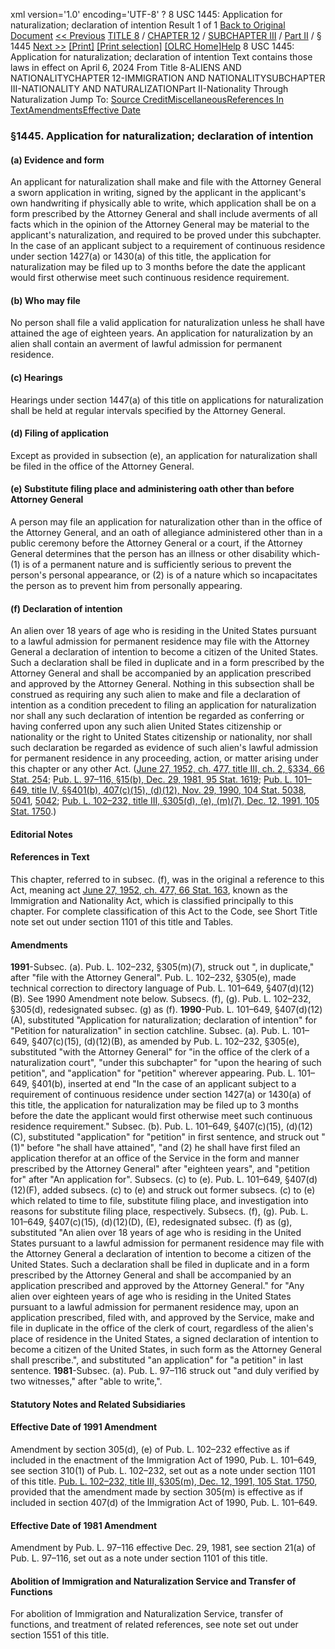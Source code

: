 xml version='1.0' encoding='UTF-8' ?
8 USC 1445: Application for naturalization; declaration of intention
 Result 1 of 1
[Back to Original Document](/view.xhtml;jsessionid=0CCB87F8EF9283AC0C91D6ADBEBF5D69)
[<< Previous](#)
 [TITLE 8](/view.xhtml;jsessionid=0CCB87F8EF9283AC0C91D6ADBEBF5D69?req=granuleid%3AUSC-prelim-title8&saved=%7CZ3JhbnVsZWlkOlVTQy1wcmVsaW0tdGl0bGU4LXNlY3Rpb24xNDQ1%7C%7C%7C0%7Cfalse%7Cprelim&edition=prelim) / [CHAPTER 12](/view.xhtml;jsessionid=0CCB87F8EF9283AC0C91D6ADBEBF5D69?req=granuleid%3AUSC-prelim-title8-chapter12&saved=%7CZ3JhbnVsZWlkOlVTQy1wcmVsaW0tdGl0bGU4LXNlY3Rpb24xNDQ1%7C%7C%7C0%7Cfalse%7Cprelim&edition=prelim) / [SUBCHAPTER III](/view.xhtml;jsessionid=0CCB87F8EF9283AC0C91D6ADBEBF5D69?req=granuleid%3AUSC-prelim-title8-chapter12-subchapter3&saved=%7CZ3JhbnVsZWlkOlVTQy1wcmVsaW0tdGl0bGU4LXNlY3Rpb24xNDQ1%7C%7C%7C0%7Cfalse%7Cprelim&edition=prelim) / [Part II](/view.xhtml;jsessionid=0CCB87F8EF9283AC0C91D6ADBEBF5D69?req=granuleid%3AUSC-prelim-title8-chapter12-subchapter3-part2&saved=%7CZ3JhbnVsZWlkOlVTQy1wcmVsaW0tdGl0bGU4LXNlY3Rpb24xNDQ1%7C%7C%7C0%7Cfalse%7Cprelim&edition=prelim) / § 1445
 [Next >>](#)
[[Print]](#)
 [[Print selection]](#)
[[OLRC Home]](/browse.xhtml;jsessionid=0CCB87F8EF9283AC0C91D6ADBEBF5D69)[Help](/navHelp.xhtml;jsessionid=0CCB87F8EF9283AC0C91D6ADBEBF5D69)
8 USC 1445: Application for naturalization; declaration of intention
Text contains those laws in effect on April 6, 2024
From Title 8-ALIENS AND NATIONALITYCHAPTER 12-IMMIGRATION AND NATIONALITYSUBCHAPTER III-NATIONALITY AND NATURALIZATIONPart II-Nationality Through Naturalization
Jump To: [Source Credit](#sourcecredit)[Miscellaneous](#miscellaneous-note)[References In Text](#referenceintext-note)[Amendments](#amendment-note)[Effective Date](#effectivedate-amendment-note)
### §1445. Application for naturalization; declaration of intention
#### (a) Evidence and form
An applicant for naturalization shall make and file with the Attorney General a sworn application in writing, signed by the applicant in the applicant's own handwriting if physically able to write, which application shall be on a form prescribed by the Attorney General and shall include averments of all facts which in the opinion of the Attorney General may be material to the applicant's naturalization, and required to be proved under this subchapter. In the case of an applicant subject to a requirement of continuous residence under section 1427(a) or 1430(a) of this title, the application for naturalization may be filed up to 3 months before the date the applicant would first otherwise meet such continuous residence requirement.
#### (b) Who may file
No person shall file a valid application for naturalization unless he shall have attained the age of eighteen years. An application for naturalization by an alien shall contain an averment of lawful admission for permanent residence.
#### (c) Hearings
Hearings under section 1447(a) of this title on applications for naturalization shall be held at regular intervals specified by the Attorney General.
#### (d) Filing of application
Except as provided in subsection (e), an application for naturalization shall be filed in the office of the Attorney General.
#### (e) Substitute filing place and administering oath other than before Attorney General
A person may file an application for naturalization other than in the office of the Attorney General, and an oath of allegiance administered other than in a public ceremony before the Attorney General or a court, if the Attorney General determines that the person has an illness or other disability which-
(1) is of a permanent nature and is sufficiently serious to prevent the person's personal appearance, or
(2) is of a nature which so incapacitates the person as to prevent him from personally appearing.
#### (f) Declaration of intention
An alien over 18 years of age who is residing in the United States pursuant to a lawful admission for permanent residence may file with the Attorney General a declaration of intention to become a citizen of the United States. Such a declaration shall be filed in duplicate and in a form prescribed by the Attorney General and shall be accompanied by an application prescribed and approved by the Attorney General. Nothing in this subsection shall be construed as requiring any such alien to make and file a declaration of intention as a condition precedent to filing an application for naturalization nor shall any such declaration of intention be regarded as conferring or having conferred upon any such alien United States citizenship or nationality or the right to United States citizenship or nationality, nor shall such declaration be regarded as evidence of such alien's lawful admission for permanent residence in any proceeding, action, or matter arising under this chapter or any other Act.
([June 27, 1952, ch. 477, title III, ch. 2, §334, 66 Stat. 254](/statviewer.htm?volume=66&page=254); [Pub. L. 97–116, §15(b), Dec. 29, 1981, 95 Stat. 1619](/statviewer.htm?volume=95&page=1619); [Pub. L. 101–649, title IV, §§401(b), 407(c)(15), (d)(12), Nov. 29, 1990, 104 Stat. 5038](/statviewer.htm?volume=104&page=5038), [5041](/statviewer.htm?volume=104&page=5041), [5042](/statviewer.htm?volume=104&page=5042); [Pub. L. 102–232, title III, §305(d), (e), (m)(7), Dec. 12, 1991, 105 Stat. 1750](/statviewer.htm?volume=105&page=1750).)
#### **Editorial Notes**
#### References in Text
This chapter, referred to in subsec. (f), was in the original a reference to this Act, meaning act [June 27, 1952, ch. 477, 66 Stat. 163](/statviewer.htm?volume=66&page=163), known as the Immigration and Nationality Act, which is classified principally to this chapter. For complete classification of this Act to the Code, see Short Title note set out under section 1101 of this title and Tables.
#### Amendments
**1991**-Subsec. (a). Pub. L. 102–232, §305(m)(7), struck out ", in duplicate," after "file with the Attorney General".
Pub. L. 102–232, §305(e), made technical correction to directory language of Pub. L. 101–649, §407(d)(12)(B). See 1990 Amendment note below.
Subsecs. (f), (g). Pub. L. 102–232, §305(d), redesignated subsec. (g) as (f).
**1990**-Pub. L. 101–649, §407(d)(12)(A), substituted "Application for naturalization; declaration of intention" for "Petition for naturalization" in section catchline.
Subsec. (a). Pub. L. 101–649, §407(c)(15), (d)(12)(B), as amended by Pub. L. 102–232, §305(e), substituted "with the Attorney General" for "in the office of the clerk of a naturalization court", "under this subchapter" for "upon the hearing of such petition", and "application" for "petition" wherever appearing.
Pub. L. 101–649, §401(b), inserted at end "In the case of an applicant subject to a requirement of continuous residence under section 1427(a) or 1430(a) of this title, the application for naturalization may be filed up to 3 months before the date the applicant would first otherwise meet such continuous residence requirement."
Subsec. (b). Pub. L. 101–649, §407(c)(15), (d)(12)(C), substituted "application" for "petition" in first sentence, and struck out "(1)" before "he shall have attained", "and (2) he shall have first filed an application therefor at an office of the Service in the form and manner prescribed by the Attorney General" after "eighteen years", and "petition for" after "An application for".
Subsecs. (c) to (e). Pub. L. 101–649, §407(d)(12)(F), added subsecs. (c) to (e) and struck out former subsecs. (c) to (e) which related to time to file, substitute filing place, and investigation into reasons for substitute filing place, respectively.
Subsecs. (f), (g). Pub. L. 101–649, §407(c)(15), (d)(12)(D), (E), redesignated subsec. (f) as (g), substituted "An alien over 18 years of age who is residing in the United States pursuant to a lawful admission for permanent residence may file with the Attorney General a declaration of intention to become a citizen of the United States. Such a declaration shall be filed in duplicate and in a form prescribed by the Attorney General and shall be accompanied by an application prescribed and approved by the Attorney General." for "Any alien over eighteen years of age who is residing in the United States pursuant to a lawful admission for permanent residence may, upon an application prescribed, filed with, and approved by the Service, make and file in duplicate in the office of the clerk of court, regardless of the alien's place of residence in the United States, a signed declaration of intention to become a citizen of the United States, in such form as the Attorney General shall prescribe.", and substituted "an application" for "a petition" in last sentence.
**1981**-Subsec. (a). Pub. L. 97–116 struck out "and duly verified by two witnesses," after "able to write,".
#### **Statutory Notes and Related Subsidiaries**
#### Effective Date of 1991 Amendment
Amendment by section 305(d), (e) of Pub. L. 102–232 effective as if included in the enactment of the Immigration Act of 1990, Pub. L. 101–649, see section 310(1) of Pub. L. 102–232, set out as a note under section 1101 of this title.
[Pub. L. 102–232, title III, §305(m), Dec. 12, 1991, 105 Stat. 1750](/statviewer.htm?volume=105&page=1750), provided that the amendment made by section 305(m) is effective as if included in section 407(d) of the Immigration Act of 1990, Pub. L. 101–649.
#### Effective Date of 1981 Amendment
Amendment by Pub. L. 97–116 effective Dec. 29, 1981, see section 21(a) of Pub. L. 97–116, set out as a note under section 1101 of this title.
#### Abolition of Immigration and Naturalization Service and Transfer of Functions
For abolition of Immigration and Naturalization Service, transfer of functions, and treatment of related references, see note set out under section 1551 of this title.
